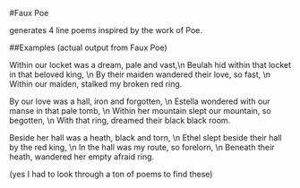 #Faux Poe

generates 4 line poems inspired by the work of Poe.

##Examples (actual output from Faux Poe)

Within our locket was a dream, pale and vast,\n
Beulah hid within that locket in that beloved king, \n
By their maiden wandered their love, so fast, \n
Within our maiden, stalked my broken red ring.

By our love was a hall, iron and forgotten, \n
Estella wondered with our manse in that pale tomb, \n
Within her mountain slept our mountain, so begotten, \n
With that ring, dreamed their black black room.

Beside her hall was a heath, black and torn, \n
Ethel slept beside their hall by the red king, \n
In the hall was my route, so forelorn, \n
Beneath their heath, wandered her empty afraid ring.

(yes I had to look through a ton of poems to find these)